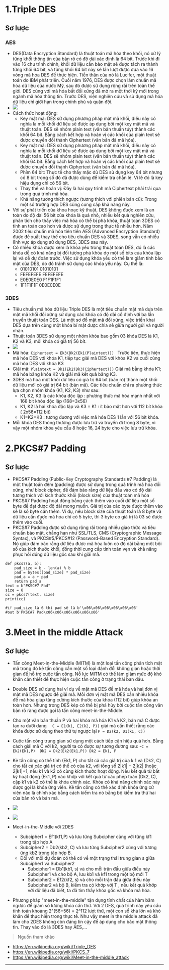
# 1.Triple DES
## Sơ lược
### AES
- DES(Data Encryption Standard)  là thuật toán mã hóa theo khối, nó xử lý từng khối thông tin của bản rõ có độ dài xác định là 64 bit. Trước khi đi vào 16 chu trình chính, khối dữ liệu cần bảo mật sẽ được tách ra thành từng khối 64 bit, và từng khối 64 bit này sẽ lần lượt được đưa vào 16 vòng mã hóa DES để thực hiện. Tiền thân của nó là Lucifer, một thuật toán do IBM phát triển. Cuối năm 1976, DES được chọn làm chuẩn mã hóa dữ liệu của nước Mỹ, sau đó được sử dụng rộng rãi trên toàn thế giới. DES cùng với mã hóa bất đối xứng đã mở ra một thời kỳ mới trong ngành mã hóa thông tin. Trước DES, viện nghiên cứu và sử dụng mã hóa dữ liệu chỉ giới hạn trong chính phủ và quân đội.
- ![](https://hackmd.io/_uploads/HkZHKZiYn.png)
- Cách thức hoạt động:
  - Key mật mã: DES sử dụng phương pháp mật mã khối, điều này có nghĩa là mỗi khối dữ liệu sẽ được áp dụng bởi một key mật mã và thuật toán. DES sẽ nhóm plain text (văn bản thuần túy) thành các khối 64 bit. Bằng cách kết hợp và hoán vị các khối của plain text sẽ được chuyển đổi thành Ciphertext (văn bản đã mã hóa).
  - Key mật mã: DES sử dụng phương pháp mật mã khối, điều này có nghĩa là mỗi khối dữ liệu sẽ được áp dụng bởi một key mật mã và thuật toán. DES sẽ nhóm plain text (văn bản thuần túy) thành các khối 64 bit. Bằng cách kết hợp và hoán vị các khối của plain text sẽ được chuyển đổi thành Ciphertext (văn bản đã mã hóa).
  - Phím 64 bit: Thực tế cho thấy mặc dù DES sử dụng key 64 bit nhưng có 8 bit trong số đó đã được dùng để kiểm tra chẵn lẻ. Vì lẽ đó là key hiệu dụng chỉ có 56 bit.
  - Thay thế và hoán vị: Đây là hai quy trình mà Ciphertext phải trải qua trong quá trình mã hóa.
  - Khả năng tương thích ngược (tương thích với phiên bản cũ): Trong một số trường hợp DES cũng cung cấp khả năng này.
- Với sự phát triển của khoa hoạc kỹ thuật, DES không được xem là an toàn do độ dài 56 bít của khóa là quá nhỏ, nhiều kết quả nghiên cứu, phân tích cho thấy việc mã hóa có thể bị phá khóa, thuật toán 3DES  có tính an toàn cao hơn và được sử dụng trong thực tế nhiều hơn. Năm 2002 tiêu chuẩn mã hóa tiên tiến AES (Advanced Encryption Standard) được đề xuất thay thế cho tiêu chuẩn DES và 3DES, song vẫn có nhiều lĩnh vực áp dụng sử dụng DES, 3DES sau này.
- Có nhiều khóa được xem là khóa yếu trong thuật toán DES, đó là các khóa dễ có khả năng bị đối tượng phá khóa do một số bits của khóa lặp lại và dễ dự đoán trước. Việc sử dụng khóa yếu có thể làm giảm tính bảo mật của DES, do đó tránh sử dụng các khóa yếu này. Cụ thể là:
  - 01010101 01010101
  - FEFEFEFE FEFEFEFE
  - E0E0E0E0 F1F1F1F1
  - 1F1F1F1F 0E0E0E0E
### 3DES
- Tiêu chuẩn mã hóa dữ liệu Triple DES là một tiêu chuẩn mật mã dựa trên mật mã khối đối xứng sử dụng các khóa có độ dài cố định với ba lần truyền thuật toán DES. Là một sơ đồ mật mã đối xứng, việc triển khai DES dựa trên cùng một khóa bí mật được chia sẻ giữa người gửi và người nhận.
- Thuật toán 3DES sử dụng một nhóm khóa bao gồm 03 khóa DES là K1, K2 và K3, mỗi khóa có giá trị 56 bít.
- ![](https://hackmd.io/_uploads/rJtDXZsF3.png)
- Mã hóa: ``Ciphertext = Ek3(Dk2(Ek1(Plaintext))) `` Trước tiên, thực hiện mã hóa DES với khóa K1, tiếp tục giải mã DES với khóa K2 và cuối cùng mã hóa DES với khóa K3
- Giải mã: ``Plaintext = Dk1(Ek2(Dk3(Ciphertext)))`` Giải mã bằng khóa K1; mã hóa bằng khóa K2 và giải mã kết quả bằng K3.
- 3DES mã hóa một khối dữ liệu có giá trị 64 bít (bản rõ) thành một khối dữ liệu mới có giá trị 64 bít (bản mã). Các tiêu chuẩn chỉ ra phương thức lựa chọn nhóm khóa (K1, K2, K3) như sau:
  - K1, K2, K3 là các khóa độc lập : phương thức mã hóa mạnh nhất với 168 bit khóa độc lập (168=3x56)
  - K1, K2 là hai khóa độc lập và  K3 = K1 : ít bảo mật hơn với 112 bít khóa ( 2x56=112 bit)
  - K1=K2=K3 : tương đương với việc mã hóa DES 1 lần với 56 bít khóa.
- Mỗi khóa DES thông thường được lưu trữ và truyền đi trong 8 byte, vì vậy một nhóm khóa yêu cầu 8 hoặc 16, 24 byte cho việc lưu trữ khóa.
# 2.PKCS#7 Padding
## Sơ lược
- PKCS#7 Padding (Public-Key Cryptography Standards #7 Padding) là một thuật toán đệm (padding) được sử dụng trong quá trình mã hóa đối xứng, như block cipher, để đảm bảo rằng dữ liệu đầu vào có độ dài tương thích với kích thước khối (block size) của thuật toán mã hóa
- PKCS#7 Padding hoạt động bằng cách thêm vào cuối dữ liệu một số byte để đạt được độ dài mong muốn. Giá trị của các byte được thêm vào sẽ là số byte cần thêm. Ví dụ, nếu block size của thuật toán là 8 byte và dữ liệu cần được mã hóa chỉ có 5 byte, thì 3 byte có giá trị là 03 sẽ được thêm vào cuối.
- PKCS#7 Padding được sử dụng rộng rãi trong nhiều giao thức và tiêu chuẩn bảo mật, chẳng hạn như SSL/TLS, CMS (Cryptographic Message Syntax), và PKCS#5/PKCS#12 (Password-Based Encryption Standard). Nó giúp đảm bảo rằng dữ liệu được mã hóa luôn có độ dài bằng một bội số của kích thước khối, đồng thời cung cấp tính toàn vẹn và khả năng phục hồi đúng dữ liệu gốc sau khi giải mã.
```python3
def pkcs7(a, b):
    pad_size = b - len(a) % b
    pad = bytes([pad_size] * pad_size)
    pad_a = a + pad
    return pad_a
text = b"PKSC#7 Pad"
size = 8     
cc = pkcs7(text, size)
print(cc)

#if pad_size là 6 thì pad sẽ là b'\x06\x06\x06\x06\x06\x06'
#out b'PKSC#7 Pad\x06\x06\x06\x06\x06\x06'
```

# 3.Meet in the middle Attack
## Sơ lược
- Tấn công Meet-in-the-Middle (MITM) là một loại tấn công phân tích mật mã trong đó kẻ tấn công cần một số loại đánh đổi không gian hoặc thời gian để hỗ trợ cuộc tấn công. Nỗ lực MITM có thể làm giảm mức độ khó khăn cần thiết để thực hiện cuộc tấn công ở trạng thái ban đầu.
- Double DES sử dụng hai ví dụ về mật mã DES để mã hóa và hai đơn vị mật mã DES ngược để giải mã. Mỗi đơn vị mật mã DES cần nhiều khóa để mã hóa giúp tăng cường kích thước của khóa (112 bit) giúp khóa an toàn hơn. Nhưng trong DES kép có thể bị phá hủy bởi cuộc tấn công văn bản rõ ràng được gọi là tấn công meet-in-the-Middle.
- Cho một văn bản thuần P và hai khóa mã hóa K1 và K2, bản mã C được tạo ra dưới dạng ``  C = E1(k1, E2(k2, P))`` giải mã cần thiết rằng các khóa được sử dụng theo thứ tự ngược lại ``P = D2(k2, D1(k1, C))``
- Cuộc tấn công trung gian sử dụng một cách tiếp cận hiệu quả hơn. Bằng cách giải mã C với k2, người ta có được sự tương đương sau:
-`` C = Ek2(Ek1,P) 
Dk2 = Dk2(Ek2(Ek1,P))
Dk2 = Ek1, P
``
- Kẻ tấn công có thể tính (Ek1, P) cho tất cả các giá trị của k 1 và (Dk2, C) cho tất cả các giá trị có thể có của k2, với tổng số 2|k1| + 2|k2| (hoặc 2|k1|+1, nếu k1 và k2 có cùng kích thước hoạt động. Nếu kết quả từ bất kỳ hoạt động (Ek1, P) nào khớp với kết quả từ các phép toán (Dk2, C), cặp k1 và k2 có thể là khóa chính xác. Khóa có khả năng chính xác này được gọi là khóa ứng viên. Kẻ tấn công có thể xác định khóa ứng cử viên nào là chính xác bằng cách kiểm tra nó bằng bộ kiểm tra thứ hai của bản rõ và bản mã.
- ![](https://hackmd.io/_uploads/S1fyM6jtn.png)
- ![](https://hackmd.io/_uploads/Sy81STiYh.png)

- Meet-in-the-Middle với 2DES
  - Subcipher1 = Ef1(kf1,P) và lưu từng Subcipher cùng với từng kf1 trong tập hợp A
  - Subcipher2 = Db2(kb2, C) và lưu từng Subcipher2 cùng với tương ứng kb2 trong tập hợp B.
  - Đối với mỗi dự đoán có thể có về một trạng thái trung gian s giữa Subcipher1 và Subcipher2
    - Subcipher1 = Db1(kb1, s) và cho mỗi trận đấu giữa điều này Subcipher1 và cho bộ A, lưu kb1 và kf1 trong một bộ mới T
    - Subcipher2 = Ef2(kf2, s) và cho mỗi trận đấu giữa điều này Subcipher2 và bộ B, kiểm tra có khớp với T , nếu kết quả khớp với dữ liệu đã biết, ta đã tìm thấy khóa gốc và khóa mã hóa.
- Phương pháp "meet-in-the-middle" tận dụng tính chất của hàm băm ngược để giảm số lượng khóa cần thử. Với 2 DES, quá trình này yêu cầu tính toán khoảng 2^(56+56) = 2^112 lượt thử, một con số khá lớn và khó khăn để thực hiện trong thực tế. Như vậy meet in the middle attack đã làm cho 2DES không còn đáng tin cậy để áp dụng cho bảo mật thông tin. Thay vào đó là 3DES hay AES,...
> Nguồn tham khảo
- https://en.wikipedia.org/wiki/Triple_DES
- https://en.wikipedia.org/wiki/PKCS_7
- https://en.wikipedia.org/wiki/Meet-in-the-middle_attack
___
